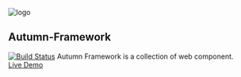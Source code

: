 ![logo](https://github.com/shuaijunlan/Autumn-Framework/blob/master/Autumn.png?raw=true)
## Autumn-Framework
[![Build Status](https://travis-ci.org/shuaijunlan/Autumn-Framework.svg?branch=master)](https://travis-ci.org/shuaijunlan/Autumn-Framework)
Autumn Framework is a collection of web component.</br>
[Live Demo](http://shuaijunlan.cn:8081/loginProxy.do)

